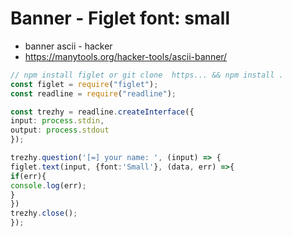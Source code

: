 # Banner - Figlet font: small
- banner ascii - hacker
- https://manytools.org/hacker-tools/ascii-banner/

```ts
// npm install figlet or git clone  https... && npm install .
const figlet = require("figlet");
const readline = require("readline");

const trezhy = readline.createInterface({
input: process.stdin,
output: process.stdout
});

trezhy.question('[=] your name: ', (input) => {
figlet.text(input, {font:'Small'}, (data, err) =>{
if(err){
console.log(err);
}
})
trezhy.close();
});

```
